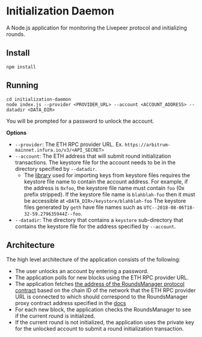 # Initialization Daemon

A Node.js application for monitoring the Livepeer protocol and initializing rounds.

## Install

```
npm install
```

## Running

```
cd initialization-daemon
node index.js --provider <PROVIDER_URL> --account <ACCOUNT_ADDRESS> --datadir <DATA_DIR>
```

You will be prompted for a password to unlock the account.

**Options**

- `--provider`: The ETH RPC provider URL. Ex. `https://arbitrum-mainnet.infura.io/v3/<API_SECRET>`
- `--account`: The ETH address that will submit round initialization transactions. The keystore file for the account needs to be in the directory specified by `--datadir`.
	- The [library](https://github.com/ethereumjs/keythereum#key-import) used for importing keys from keystore files requires the keystore file name to contain the account address. For example, if the address is `0xfoo`, the keystore file name must contain `foo` (0x prefix stripped). If the keystore file name is `blahblah-foo` then it must be accessible at `<DATA_DIR>/keystore/blahblah-foo` The keystore files generated by `geth` have file names such as `UTC--2018-08-06T18-32-59.279635944Z--foo`.
- `--datadir`: The directory that contains a `keystore` sub-directory that contains the keystore file for the address specified by `--account`.

## Architecture

The high level architecture of the application consists of the following:

- The user unlocks an account by entering a password.
- The application polls for new blocks using the ETH RPC provider URL.
- The application fetches [the address of the RoundsManager protocol contract](https://github.com/livepeer/initialization-daemon/blob/d949b1fa595cc7d09f9c0e66c6e66885ea7be3e3/index.js#L7) based on the chain ID of the network that the ETH RPC provider URL is connected to which should correspond to the RoundsManager proxy contract address specified in the [docs](https://docs.livepeer.org/reference/deployed-contract-addresses)
- For each new block, the application checks the RoundsManager to see if the current round is initialized.
- If the current round is not initialized, the application uses the private key for the unlocked account to submit a round initialization transaction.